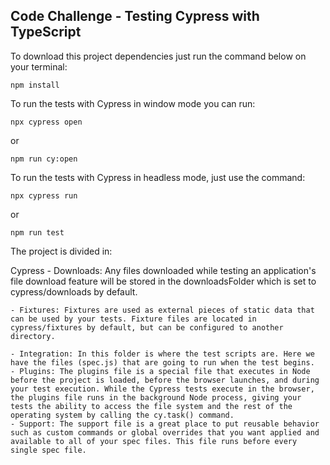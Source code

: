 ## Code Challenge - Testing Cypress with TypeScript

To download this project dependencies just run the command below on your terminal:
``` 
npm install 
```
To run the tests with Cypress in window mode you can run:
``` 
npx cypress open 
```
or 
``` 
npm run cy:open
```
To run the tests with Cypress in headless mode, just use the command:
``` 
npx cypress run
```
or 
``` 
npm run test
```
The project is divided in:

Cypress
    - Downloads: Any files downloaded while testing an application's file download feature will be stored in the downloadsFolder which is set to cypress/downloads by default.
    
    - Fixtures: Fixtures are used as external pieces of static data that can be used by your tests. Fixture files are located in cypress/fixtures by default, but can be configured to another directory.
    
    - Integration: In this folder is where the test scripts are. Here we have the files (spec.js) that are going to run when the test begins.
    - Plugins: The plugins file is a special file that executes in Node before the project is loaded, before the browser launches, and during your test execution. While the Cypress tests execute in the browser, the plugins file runs in the background Node process, giving your tests the ability to access the file system and the rest of the operating system by calling the cy.task() command.
    - Support: The support file is a great place to put reusable behavior such as custom commands or global overrides that you want applied and available to all of your spec files. This file runs before every single spec file.  
    
